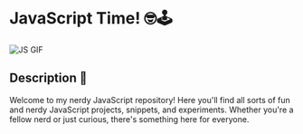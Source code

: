 # JavaScript Time! 🤓🕹️

![JS GIF](https://media.giphy.com/media/ln7z2eWriiQAllfVcn/giphy.gif)

## Description 📝

Welcome to my nerdy JavaScript repository! Here you'll find all sorts of fun and nerdy JavaScript projects, snippets, and experiments. Whether you're a fellow nerd or just curious, there's something here for everyone.

